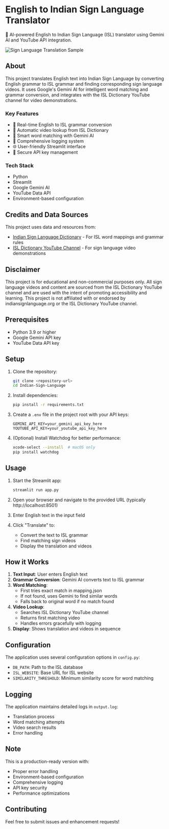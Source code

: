 # English to Indian Sign Language Translator

🤖 AI-powered English to Indian Sign Language (ISL) translator using Gemini AI and YouTube API integration.

![Sign Language Translation Sample](sign%20language%20translated%20gif.gof)

## About
This project translates English text into Indian Sign Language by converting English grammar to ISL grammar and finding corresponding sign language videos. It uses Google's Gemini AI for intelligent word matching and grammar conversion, and integrates with the ISL Dictionary YouTube channel for video demonstrations.

### Key Features
- 🔄 Real-time English to ISL grammar conversion
- 🎥 Automatic video lookup from ISL Dictionary
- 🧠 Smart word matching with Gemini AI
- 📝 Comprehensive logging system
- 🌐 User-friendly Streamlit interface
- 🔐 Secure API key management

### Tech Stack
- Python
- Streamlit
- Google Gemini AI
- YouTube Data API
- Environment-based configuration

## Credits and Data Sources
This project uses data and resources from:
- [Indian Sign Language Dictionary](https://indiansignlanguage.org/) - For ISL word mappings and grammar rules
- [ISL Dictionary YouTube Channel](https://www.youtube.com/@isldictionary) - For sign language video demonstrations

## Disclaimer
This project is for educational and non-commercial purposes only. All sign language videos and content are sourced from the ISL Dictionary YouTube channel and are used with the intent of promoting accessibility and learning. This project is not affiliated with or endorsed by indiansignlanguage.org or the ISL Dictionary YouTube channel.

## Prerequisites

- Python 3.9 or higher
- Google Gemini API key
- YouTube Data API key

## Setup

1. Clone the repository:
   ```bash
   git clone <repository-url>
   cd Indian-Sign-Language
   ```

2. Install dependencies:
   ```bash
   pip install -r requirements.txt
   ```

3. Create a `.env` file in the project root with your API keys:
   ```
   GEMINI_API_KEY=your_gemini_api_key_here
   YOUTUBE_API_KEY=your_youtube_api_key_here
   ```

4. (Optional) Install Watchdog for better performance:
   ```bash
   xcode-select --install  # macOS only
   pip install watchdog
   ```

## Usage

1. Start the Streamlit app:
   ```bash
   streamlit run app.py
   ```

2. Open your browser and navigate to the provided URL (typically http://localhost:8501)

3. Enter English text in the input field

4. Click "Translate" to:
   - Convert the text to ISL grammar
   - Find matching sign videos
   - Display the translation and videos

## How it Works

1. **Text Input**: User enters English text
2. **Grammar Conversion**: Gemini AI converts text to ISL grammar
3. **Word Matching**:
   - First tries exact match in mapping.json
   - If not found, uses Gemini to find similar words
   - Falls back to original word if no match found
4. **Video Lookup**:
   - Searches ISL Dictionary YouTube channel
   - Returns first matching video
   - Handles errors gracefully with logging
5. **Display**: Shows translation and videos in sequence

## Configuration

The application uses several configuration options in `config.py`:
- `DB_PATH`: Path to the ISL database
- `ISL_WEBSITE`: Base URL for ISL website
- `SIMILARITY_THRESHOLD`: Minimum similarity score for word matching

## Logging

The application maintains detailed logs in `output.log`:
- Translation process
- Word matching attempts
- Video search results
- Error handling

## Note

This is a production-ready version with:
- Proper error handling
- Environment-based configuration
- Comprehensive logging
- API key security
- Performance optimizations

## Contributing

Feel free to submit issues and enhancement requests! 
